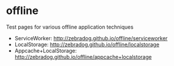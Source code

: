 # offline
Test pages for various offline application techniques

- ServiceWorker: http://zebradog.github.io/offline/serviceworker
- LocalStorage: http://zebradog.github.io/offline/localstorage
- Appcache+LocalStorage: http://zebradog.github.io/offline/appcache+localstorage
